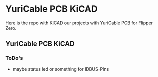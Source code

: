 # YuriCable PCB KiCAD

Here is the repo with KiCAD our projects with YuriCable PCB for Flipper Zero.

## YuriCable PCB KiCAD

### ToDo's
* maybe status led or something for IDBUS-Pins
